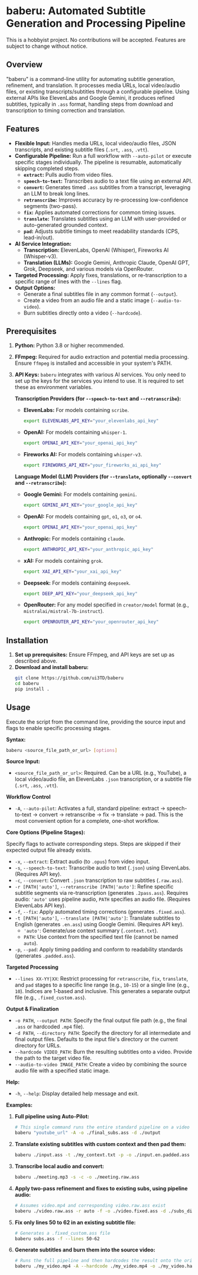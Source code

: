 # baberu: Automated Subtitle Generation and Processing Pipeline

This is a hobbyist project. No contributions will be accepted. Features are subject to change without notice.

## Overview

"baberu" is a command-line utility for automating subtitle generation, refinement, and translation. It processes media URLs, local video/audio files, or existing transcripts/subtitles through a configurable pipeline. Using external APIs like ElevenLabs and Google Gemini, it produces refined subtitles, typically in `.ass` format, handling steps from download and transcription to timing correction and translation.

## Features

*   **Flexible Input:** Handles media URLs, local video/audio files, JSON transcripts, and existing subtitle files (`.srt`, `.ass`, `.vtt`).
*   **Configurable Pipeline:** Run a full workflow with `--auto-pilot` or execute specific stages individually. The pipeline is resumable, automatically skipping completed steps.
    *   **`extract`:** Pulls audio from video files.
    *   **`speech-to-text`:** Transcribes audio to a text file using an external API.
    *   **`convert`:** Generates timed `.ass` subtitles from a transcript, leveraging an LLM to break long lines.
    *   **`retranscribe`:** Improves accuracy by re-processing low-confidence segments (two-pass).
    *   **`fix`:** Applies automated corrections for common timing issues.
    *   **`translate`:** Translates subtitles using an LLM with user-provided or auto-generated grounded context.
    *   **`pad`:** Adjusts subtitle timings to meet readability standards (CPS, lead-in/out).
*   **AI Service Integration:**
    *   **Transcription:** ElevenLabs, OpenAI (Whisper), Fireworks AI (Whisper-v3).
    *   **Translation (LLMs):** Google Gemini, Anthropic Claude, OpenAI GPT, Grok, Deepseek, and various models via OpenRouter.
*   **Targeted Processing:** Apply fixes, translations, or re-transcription to a specific range of lines with the `--lines` flag.
*   **Output Options:**
    *   Generate a final subtitles file in any common format (`--output`).
    *   Create a video from an audio file and a static image (`--audio-to-video`).
    *   Burn subtitles directly onto a video (`--hardcode`).

## Prerequisites

1.  **Python:** Python 3.8 or higher recommended.
2.  **FFmpeg:** Required for audio extraction and potential media processing. Ensure `ffmpeg` is installed and accessible in your system's PATH.
3.  **API Keys:**
    `baberu` integrates with various AI services. You only need to set up the keys for the services you intend to use. It is required to set these as environment variables.

    **Transcription Providers (for `--speech-to-text` and `--retranscribe`):**
    *   **ElevenLabs:** For models containing `scribe`.
        ```bash
        export ELEVENLABS_API_KEY="your_elevenlabs_api_key"
        ```
    *   **OpenAI:** For models containing `whisper-1`.
        ```bash
        export OPENAI_API_KEY="your_openai_api_key"
        ```
    *   **Fireworks AI:** For models containing `whisper-v3`.
        ```bash
        export FIREWORKS_API_KEY="your_fireworks_ai_api_key"
        ```

    **Language Model (LLM) Providers (for `--translate`, optionally `--convert` and `--retranscribe`):**
    *   **Google Gemini:** For models containing `gemini`.
        ```bash
        export GEMINI_API_KEY="your_google_api_key"
        ```
    *   **OpenAI:** For models containing `gpt`, `o1`, `o3`, or `o4`.
        ```bash
        export OPENAI_API_KEY="your_openai_api_key"
        ```
    *   **Anthropic:** For models containing `claude`.
        ```bash
        export ANTHROPIC_API_KEY="your_anthropic_api_key"
        ```
    *   **xAI:** For models containing `grok`.
        ```bash
        export XAI_API_KEY="your_xai_api_key"
        ```
    *   **Deepseek:** For models containing `deepseek`.
        ```bash
        export DEEP_API_KEY="your_deepseek_api_key"
        ```
    *   **OpenRouter:** For any model specified in `creator/model` format (e.g., `mistralai/mistral-7b-instruct`).
        ```bash
        export OPENROUTER_API_KEY="your_openrouter_api_key"
        ```

## Installation

1.  **Set up prerequisites:** Ensure FFmpeg, and API keys are set up as described above.
2.  **Download and install baberu:**
    ```bash
    git clone https://github.com/ui3TD/baberu
    cd baberu
    pip install .
    ```

## Usage

Execute the script from the command line, providing the source input and flags to enable specific processing stages.

**Syntax:**

```bash
baberu <source_file_path_or_url> [options]
```

**Source Input:**

*   `<source_file_path_or_url>`: Required. Can be a URL (e.g., YouTube), a local video/audio file, an ElevenLabs `.json` transcription, or a subtitle file (`.srt`, `.ass`, `.vtt`).

**Workflow Control**

*   `-A`, `--auto-pilot`: Activates a full, standard pipeline: extract → speech-to-text → convert → retranscribe → fix → translate → pad. This is the most convenient option for a complete, one-shot workflow.

**Core Options (Pipeline Stages):**

Specify flags to activate corresponding steps. Steps are skipped if their expected output file already exists.

*   `-x`, `--extract`: Extract audio (to `.opus`) from video input.
*   `-s`, `--speech-to-text`: Transcribe audio to text (`.json`) using ElevenLabs. (Requires API key).
*   `-c`, `--convert`: Convert `.json` transcription to raw subtitles (`.raw.ass`).
*   `-r [PATH|'auto']`, `--retranscribe [PATH|'auto']`: Refine specific subtitle segments via re-transcription (generates `.2pass.ass`). Requires audio: `'auto'` uses pipeline audio, `PATH` specifies an audio file. (Requires ElevenLabs API key).
*   `-f`, `--fix`: Apply automated timing corrections (generates `.fixed.ass`).
*   `-t [PATH|'auto']`, `--translate [PATH|'auto']`: Translate subtitles to English (generates `.en.ass`) using Google Gemini. (Requires API key).
    *   `'auto'`: Generate/use context summary (`.context.txt`).
    *   `PATH`: Use context from the specified text file (cannot be named `auto`).
*   `-p`, `--pad`: Apply timing padding and conform to readability standards (generates `.padded.ass`).

**Targeted Processing**

*   `--lines XX-YY|XX`: Restrict processing for `retranscribe`, `fix`, `translate`, and `pad` stages to a specific line range (e.g., `10-15`) or a single line (e.g., `10`). Indices are 1-based and inclusive. This generates a separate output file (e.g., `.fixed_custom.ass`).

**Output & Finalization**

*   `-o PATH`, `--output PATH`: Specify the final output file path (e.g., the final `.ass` or hardcoded `.mp4` file).
*   `-d PATH`, `--directory PATH`: Specify the directory for all intermediate and final output files. Defaults to the input file's directory or the current directory for URLs.
*   `--hardcode VIDEO_PATH`: Burn the resulting subtitles onto a video. Provide the path to the target video file.
*   `--audio-to-video IMAGE_PATH`: Create a video by combining the source audio file with a specified static image.

**Help:**

*   `-h`, `--help`: Display detailed help message and exit.

**Examples:**

1.  **Full pipeline using Auto-Pilot:**
    ```bash
    # This single command runs the entire standard pipeline on a video URL
    baberu "youtube_url" -A -o ./final_subs.ass -d ./output
    ```

2.  **Translate existing subtitles with custom context and then pad them:**
    ```bash
    baberu ./input.ass -t ./my_context.txt -p -o ./input.en.padded.ass
    ```

3.  **Transcribe local audio and convert:**
    ```bash
    baberu ./meeting.mp3 -s -c -o ./meeting.raw.ass
    ```

4.  **Apply two-pass refinement and fixes to existing subs, using pipeline audio:**
    ```bash
    # Assumes video.mp4 and corresponding video.raw.ass exist
    baberu ./video.raw.ass -r auto -f -o ./video.fixed.ass -d ./subs_dir
    ```

5.  **Fix only lines 50 to 62 in an existing subtitle file:**
    ```bash
    # Generates a .fixed_custom.ass file
    baberu subs.ass -f --lines 50-62
    ```

6.  **Generate subtitles and burn them into the source video:**
    ```bash
    # Runs the full pipeline and then hardcodes the result onto the original video
    baberu ./my_video.mp4 -A --hardcode ./my_video.mp4 -o ./my_video.hardcoded.mp4
    ```